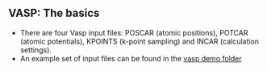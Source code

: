 ## VASP: The basics

- There are four Vasp input files: POSCAR (atomic positions), POTCAR (atomic potentials), KPOINTS (k-point sampling) and INCAR (calculation settings).
- An example set of input files can be found in the [vasp demo folder](./vasp_demo)
